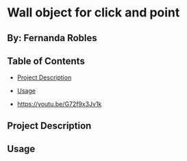 # Wall object for click and point
## By: Fernanda Robles

## Table of Contents

- [Project Description](#project-description)
- [Usage](#usage)

- https://youtu.be/G72f9x3Jv1k

## Project Description



## Usage

